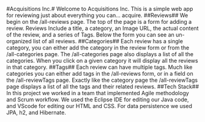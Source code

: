 #Acquisitions Inc.#
Welcome to Acquisitions Inc. This is a simple web app for reviewing just about everything you can... acquire.
##Reviews##
We begin on the /all-reviews page. The top of the page is a form for adding a review.
Reviews Include a title, a category, an Image URL, the actual content of the review, and a series of Tags.
Below the form you can see an un-organized list of all reviews.
##Categories##
Each review has a single category, you can either add the category in the review form or from the /all-categories page. The /all-categories page also displays a list of all the categories. When you click on a given category it will display all the reviews in that category.
##Tags##
Each review can have multiple tags. Much like categories you can either add tags in the /all-reviews form, or in a field on the /all-reviewTags page. Exactly like the category page the /all-reviewTags page displays a list of all the tags and their related reviews.
##Tech Stack##
In this project we worked in a team that implemented Agile methodology and Scrum workflow. We used the Eclipse IDE for editing our Java code, and VScode for editing our HTML and CSS. For data persistence we used JPA, h2, and Hibernate.
